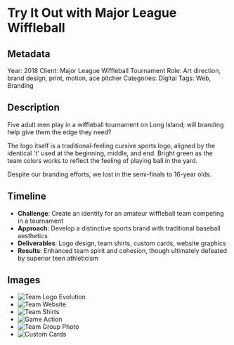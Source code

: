 # Try It Out with Major League Wiffleball

## Metadata
Year: 2018
Client: Major League Wiffleball Tournament
Role: Art direction, brand design, print, motion, ace pitcher
Categories: Digital
Tags: Web, Branding

## Description
Five adult men play in a wiffleball tournament on Long Island; will branding help give them the edge they need?

The logo itself is a traditional-feeling cursive sports logo, aligned by the identical 't' used at the beginning, middle, and end. Bright green as the team colors works to reflect the feeling of playing ball in the yard.

Despite our branding efforts, we lost in the semi-finals to 16-year olds.

## Timeline
- **Challenge**: Create an identity for an amateur wiffleball team competing in a tournament
- **Approach**: Develop a distinctive sports brand with traditional baseball aesthetics
- **Deliverables**: Logo design, team shirts, custom cards, website graphics
- **Results**: Enhanced team spirit and cohesion, though ultimately defeated by superior teen athleticism

## Images
- ![Team Logo Evolution](/images/tryitout/tryitout_05_logoevol-03.gif)
- ![Team Website](/images/tryitout/Tryitout_0_aniweb_4x3_v3.gif)
- ![Team Shirts](/images/tryitout/Tryitout_2_Shirt.jpg)
- ![Game Action](/images/tryitout/Tryitout_11_Game1.jpg)
- ![Team Group Photo](/images/tryitout/Tryitout_10_Groupshot2.jpg)
- ![Custom Cards](/images/tryitout/tryitout-10-cards-600x.jpg)